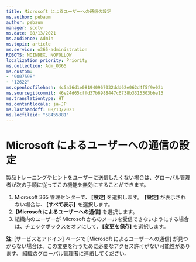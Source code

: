 ```yaml
---
title: Microsoft によるユーザーへの通信の設定
ms.author: pebaum
author: pebaum
manager: scotv
ms.date: 08/13/2021
ms.audience: Admin
ms.topic: article
ms.service: o365-administration
ROBOTS: NOINDEX, NOFOLLOW
localization_priority: Priority
ms.collection: Adm_O365
ms.custom:
- "9007598"
- "12622"
ms.openlocfilehash: 4c5a36d1e081940967032ddd62e062d4f5f9e02b
ms.sourcegitcommit: 46e24d65cffd37b6988447c6738b3315303bbe13
ms.translationtype: HT
ms.contentlocale: ja-JP
ms.lasthandoff: 08/13/2021
ms.locfileid: "58455381"
---
```

# <a name="microsoft-communication-to-users-setting"></a>Microsoft によるユーザーへの通信の設定

製品トレーニングやヒントをユーザーに送信したくない場合は、グローバル管理者が次の手順に従ってこの機能を無効にすることができます。  

1. Microsoft 365 管理センターで、 **[設定]** を選択します。  **[設定]** が表示されない場合は、 **[すべて表示]**  を選択します。
1.  **[Microsoft によるユーザーへの通信]** を選択します。
1. 組織内のユーザーが Microsoft からのメールを受信できないようにする場合は、チェックボックスをオフにして、 **[変更を保存]** を選択します。

**注**: [サービスとアドイン] ページで [Microsoft によるユーザーへの通信] が見つからない場合は、この変更を行うために必要なアクセス許可がない可能性があります。 組織のグローバル管理者に連絡してください。